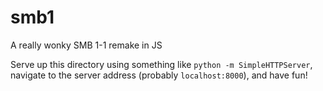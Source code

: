 # smb1
A really wonky SMB 1-1 remake in JS

Serve up this directory using something like `python -m SimpleHTTPServer`, navigate to the server address (probably `localhost:8000`), and have fun!
